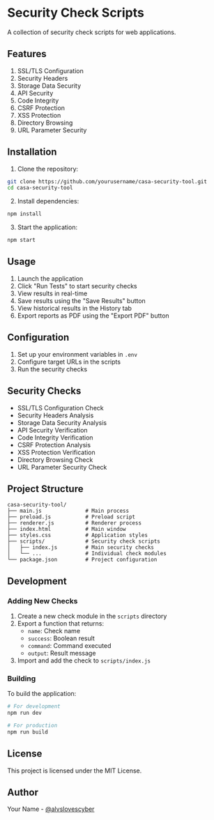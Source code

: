 # Security Check Scripts

A collection of security check scripts for web applications.

## Features

1. SSL/TLS Configuration
2. Security Headers
3. Storage Data Security
4. API Security
5. Code Integrity
6. CSRF Protection
7. XSS Protection
8. Directory Browsing
9. URL Parameter Security

## Installation

1. Clone the repository:
```bash
git clone https://github.com/yourusername/casa-security-tool.git
cd casa-security-tool
```

2. Install dependencies:
```bash
npm install
```

3. Start the application:
```bash
npm start
```

## Usage

1. Launch the application
2. Click "Run Tests" to start security checks
3. View results in real-time
4. Save results using the "Save Results" button
5. View historical results in the History tab
6. Export reports as PDF using the "Export PDF" button

## Configuration

1. Set up your environment variables in `.env`
2. Configure target URLs in the scripts
3. Run the security checks

## Security Checks

- SSL/TLS Configuration Check
- Security Headers Analysis
- Storage Data Security Analysis
- API Security Verification
- Code Integrity Verification
- CSRF Protection Analysis
- XSS Protection Verification
- Directory Browsing Check
- URL Parameter Security Check

## Project Structure

```
casa-security-tool/
├── main.js              # Main process
├── preload.js           # Preload script
├── renderer.js          # Renderer process
├── index.html           # Main window
├── styles.css           # Application styles
├── scripts/             # Security check scripts
│   ├── index.js         # Main security checks
│   └── ...              # Individual check modules
└── package.json         # Project configuration
```

## Development

### Adding New Checks

1. Create a new check module in the `scripts` directory
2. Export a function that returns:
   - `name`: Check name
   - `success`: Boolean result
   - `command`: Command executed
   - `output`: Result message
3. Import and add the check to `scripts/index.js`

### Building

To build the application:

```bash
# For development
npm run dev

# For production
npm run build
```

## License

This project is licensed under the MIT License.

## Author

Your Name - [@alvslovescyber](https://github.com/alvslovescyber)
